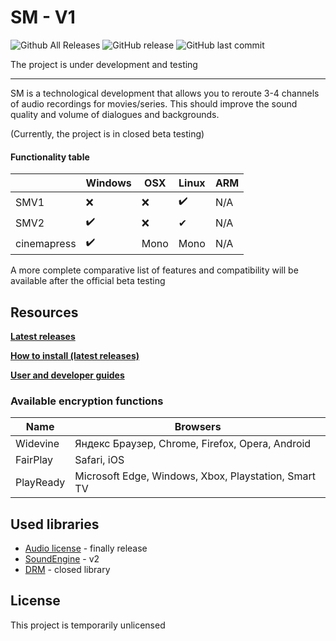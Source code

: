 # SM - V1

![Github All Releases](https://img.shields.io/github/downloads/morgandusty/SoundMixer/total?style=for-the-badge)
![GitHub release](https://img.shields.io/github/v/release/morgandusty/SoundMixer?style=for-the-badge)
![GitHub last commit](https://img.shields.io/github/last-commit/morgandusty/SoundMixer?style=for-the-badge)

The project is under development and testing

---

SM is a technological development that allows you to reroute 3-4 channels of audio recordings for movies/series. This should improve the sound quality and volume of dialogues and backgrounds.

(Currently, the project is in closed beta testing)

#### Functionality table

|              | Windows | OSX  | Linux | ARM |
|--------------|---------|------|-------|-----|
| SMV1  | ❌      | ❌  | ✔️    | N/A |
| SMV2 | ✔️      | ❌   | ✔     | N/A  |
| cinemapress   | ✔️      | Mono | Mono  | N/A |

A more complete comparative list of features and compatibility will be available after the official beta testing

## Resources

**[Latest releases](https://github.com/morgandusty/SoundMixer/releases)**

**[How to install (latest releases)](soon)**

**[User and developer guides](soon)**

### Available encryption functions

| Name              | Browsers                                                                           |
|-------------------|-------------------------------------------------------------------------------------------|
| Widevine             | Яндекс Браузер, Chrome, Firefox, Opera, Android                   |
| FairPlay               | 	Safari, iOS                     |
| PlayReady       | Microsoft Edge, Windows, Xbox, Playstation, Smart TV                   |

## Used libraries

- [Audio license](https://learn.microsoft.com/ru-ru/windows-hardware/drivers/audio/digital-rights-management) - finally release
- [SoundEngine](https://learn.microsoft.com/ru-ru/windows-hardware/drivers/audio/) - v2
- [DRM](https://www.widevine.com) - closed library

## License

This project is temporarily unlicensed
